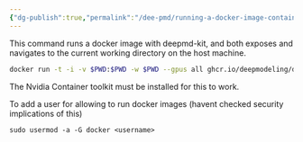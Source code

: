 ```yaml
---
{"dg-publish":true,"permalink":"/dee-pmd/running-a-docker-image-containing-deepmd/","dgHomeLink":true,"dgPassFrontmatter":false}
---
```



This command runs a docker image with deepmd-kit, and both exposes and navigates to the current working directory on the host machine. 
```bash
docker run -t -i -v $PWD:$PWD -w $PWD --gpus all ghcr.io/deepmodeling/deepmd-kit:2.1.4_cuda11.6_gpu
```
The Nvidia Container toolkit must be installed for this to work. 

To add a user for allowing to run docker images (havent checked security implications of this)
```
sudo usermod -a -G docker <username>
```
